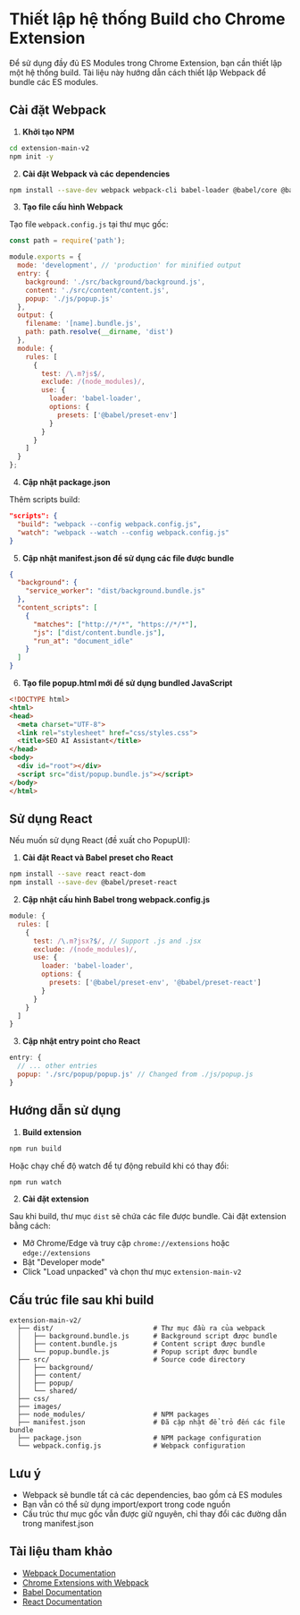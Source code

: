 # Thiết lập hệ thống Build cho Chrome Extension

Để sử dụng đầy đủ ES Modules trong Chrome Extension, bạn cần thiết lập một hệ thống build. Tài liệu này hướng dẫn cách thiết lập Webpack để bundle các ES modules.

## Cài đặt Webpack

1. **Khởi tạo NPM**

```bash
cd extension-main-v2
npm init -y
```

2. **Cài đặt Webpack và các dependencies**

```bash
npm install --save-dev webpack webpack-cli babel-loader @babel/core @babel/preset-env
```

3. **Tạo file cấu hình Webpack**

Tạo file `webpack.config.js` tại thư mục gốc:

```javascript
const path = require('path');

module.exports = {
  mode: 'development', // 'production' for minified output
  entry: {
    background: './src/background/background.js',
    content: './src/content/content.js',
    popup: './js/popup.js'
  },
  output: {
    filename: '[name].bundle.js',
    path: path.resolve(__dirname, 'dist')
  },
  module: {
    rules: [
      {
        test: /\.m?js$/,
        exclude: /(node_modules)/,
        use: {
          loader: 'babel-loader',
          options: {
            presets: ['@babel/preset-env']
          }
        }
      }
    ]
  }
};
```

4. **Cập nhật package.json**

Thêm scripts build:

```json
"scripts": {
  "build": "webpack --config webpack.config.js",
  "watch": "webpack --watch --config webpack.config.js"
}
```

5. **Cập nhật manifest.json để sử dụng các file được bundle**

```json
{
  "background": {
    "service_worker": "dist/background.bundle.js"
  },
  "content_scripts": [
    {
      "matches": ["http://*/*", "https://*/*"],
      "js": ["dist/content.bundle.js"],
      "run_at": "document_idle"
    }
  ]
}
```

6. **Tạo file popup.html mới để sử dụng bundled JavaScript**

```html
<!DOCTYPE html>
<html>
<head>
  <meta charset="UTF-8">
  <link rel="stylesheet" href="css/styles.css">
  <title>SEO AI Assistant</title>
</head>
<body>
  <div id="root"></div>
  <script src="dist/popup.bundle.js"></script>
</body>
</html>
```

## Sử dụng React

Nếu muốn sử dụng React (đề xuất cho PopupUI):

1. **Cài đặt React và Babel preset cho React**

```bash
npm install --save react react-dom
npm install --save-dev @babel/preset-react
```

2. **Cập nhật cấu hình Babel trong webpack.config.js**

```javascript
module: {
  rules: [
    {
      test: /\.m?jsx?$/, // Support .js and .jsx
      exclude: /(node_modules)/,
      use: {
        loader: 'babel-loader',
        options: {
          presets: ['@babel/preset-env', '@babel/preset-react']
        }
      }
    }
  ]
}
```

3. **Cập nhật entry point cho React**

```javascript
entry: {
  // ... other entries
  popup: './src/popup/popup.js' // Changed from ./js/popup.js
}
```

## Hướng dẫn sử dụng

1. **Build extension**

```bash
npm run build
```

Hoặc chạy chế độ watch để tự động rebuild khi có thay đổi:

```bash
npm run watch
```

2. **Cài đặt extension**

Sau khi build, thư mục `dist` sẽ chứa các file được bundle. Cài đặt extension bằng cách:

- Mở Chrome/Edge và truy cập `chrome://extensions` hoặc `edge://extensions`
- Bật "Developer mode"
- Click "Load unpacked" và chọn thư mục `extension-main-v2`

## Cấu trúc file sau khi build

```
extension-main-v2/
  ├── dist/                         # Thư mục đầu ra của webpack
  │   ├── background.bundle.js      # Background script được bundle
  │   ├── content.bundle.js         # Content script được bundle
  │   └── popup.bundle.js           # Popup script được bundle
  ├── src/                          # Source code directory
  │   ├── background/              
  │   ├── content/                  
  │   ├── popup/                    
  │   └── shared/                   
  ├── css/                          
  ├── images/                       
  ├── node_modules/                 # NPM packages
  ├── manifest.json                 # Đã cập nhật để trỏ đến các file bundle
  ├── package.json                  # NPM package configuration
  └── webpack.config.js             # Webpack configuration
```

## Lưu ý

- Webpack sẽ bundle tất cả các dependencies, bao gồm cả ES modules
- Bạn vẫn có thể sử dụng import/export trong code nguồn
- Cấu trúc thư mục gốc vẫn được giữ nguyên, chỉ thay đổi các đường dẫn trong manifest.json

## Tài liệu tham khảo

- [Webpack Documentation](https://webpack.js.org/concepts/)
- [Chrome Extensions with Webpack](https://developer.chrome.com/docs/extensions/mv3/getstarted/)
- [Babel Documentation](https://babeljs.io/docs/en/)
- [React Documentation](https://reactjs.org/docs/getting-started.html)
